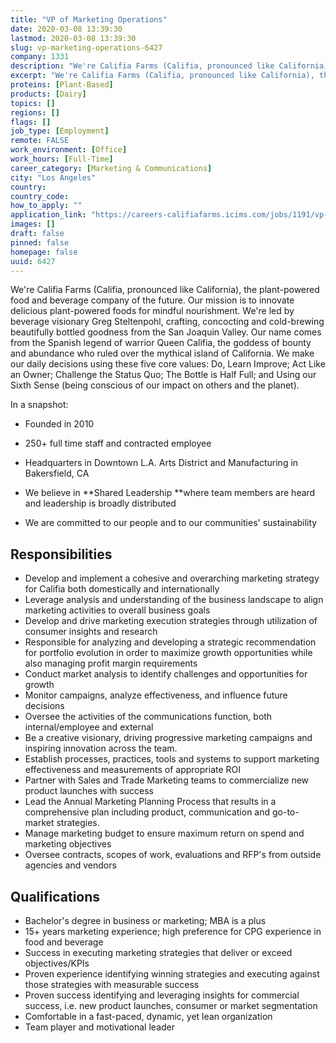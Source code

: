 ```yaml
---
title: "VP of Marketing Operations"
date: 2020-03-08 13:39:30
lastmod: 2020-03-08 13:39:30
slug: vp-marketing-operations-6427
company: 1331
description: "We're Califia Farms (Califia, pronounced like California), the plant-powered food and beverage company of the future. Our mission is to innovate delicious plant-powered foods for mindful nourishment. We're led by beverage visionary Greg Steltenpohl, crafting, concocting and cold-brewing beautifully bottled goodness from the San Joaquin Valley. Our name comes from the Spanish legend of warrior Queen Califia, the goddess of bounty and abundance who ruled over the mythical island of California."
excerpt: "We're Califia Farms (Califia, pronounced like California), the plant-powered food and beverage company of the future. Our mission is to innovate delicious plant-powered foods for mindful nourishment. We're led by beverage visionary Greg Steltenpohl, crafting, concocting and cold-brewing beautifully bottled goodness from the San Joaquin Valley. Our name comes from the Spanish legend of warrior Queen Califia, the goddess of bounty and abundance who ruled over the mythical island of California."
proteins: [Plant-Based]
products: [Dairy]
topics: []
regions: []
flags: []
job_type: [Employment]
remote: FALSE
work_environment: [Office]
work_hours: [Full-Time]
career_category: [Marketing & Communications]
city: "Los Angeles"
country: 
country_code: 
how_to_apply: ""
application_link: "https://careers-califiafarms.icims.com/jobs/1191/vp-of-marketing-operations/job"
images: []
draft: false
pinned: false
homepage: false
uuid: 6427
---
```

We\'re Califia Farms (Califia, pronounced like California), the
plant-powered food and beverage company of the future. Our mission is to
innovate delicious plant-powered foods for mindful nourishment. We\'re
led by beverage visionary Greg Steltenpohl, crafting, concocting and
cold-brewing beautifully bottled goodness from the San Joaquin Valley.
Our name comes from the Spanish legend of warrior Queen Califia, the
goddess of bounty and abundance who ruled over the mythical island of
California. We make our daily decisions using these five core
values: Do, Learn Improve; Act Like an Owner; Challenge the Status
Quo; The Bottle is Half Full; and Using our Sixth Sense (being conscious
of our impact on others and the planet).

In a snapshot:

-   Founded in 2010

-   250+ full time staff and contracted employee

-   Headquarters in Downtown L.A. Arts District and Manufacturing in
    Bakersfield, CA

-   We believe in **Shared Leadership **where team members are heard and
    leadership is broadly distributed

-   We are committed to our people and to our communities\'
    sustainability

## Responsibilities

-   Develop and implement a cohesive and overarching marketing strategy
    for Califia both domestically and internationally
-   Leverage analysis and understanding of the business landscape to
    align marketing activities to overall business goals
-   Develop and drive marketing execution strategies through utilization
    of consumer insights and research
-   Responsible for analyzing and developing a strategic recommendation
    for portfolio evolution in order to maximize growth opportunities
    while also managing profit margin requirements
-   Conduct market analysis to identify challenges and opportunities for
    growth
-   Monitor campaigns, analyze effectiveness, and influence future
    decisions
-   Oversee the activities of the communications function, both
    internal/employee and external
-   Be a creative visionary, driving progressive marketing campaigns and
    inspiring innovation across the team.
-   Establish processes, practices, tools and systems to support
    marketing effectiveness and measurements of appropriate ROI
-   Partner with Sales and Trade Marketing teams to commercialize new
    product launches with success
-   Lead the Annual Marketing Planning Process that results in a
    comprehensive plan including product, communication and go-to-market
    strategies.
-   Manage marketing budget to ensure maximum return on spend and
    marketing objectives
-   Oversee contracts, scopes of work, evaluations and RFP\'s from
    outside agencies and vendors

## Qualifications

-   Bachelor's degree in business or marketing; MBA is a plus
-   15+ years marketing experience; high preference for CPG experience
    in food and beverage
-   Success in executing marketing strategies that deliver or exceed
    objectives/KPIs
-   Proven experience identifying winning strategies and executing
    against those strategies with measurable success
-   Proven success identifying and leveraging insights for commercial
    success, i.e. new product launches, consumer or market segmentation
-   Comfortable in a fast-paced, dynamic, yet lean organization
-   Team player and motivational leader
